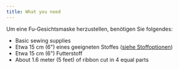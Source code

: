 ```yaml
---
title: What you need
---
```


Um eine Fu-Gesichtsmaske herzustellen, benötigen Sie folgendes:

- Basic sewing supplies
- Etwa 15 cm (6") eines geeigneten Stoffes ([siehe Stoffoptionen](/docs/docs/patterns/fu/fabric/))
- Etwa 15 cm (6") Futterstoff
- About 1.6 meter (5 feet) of ribbon cut in 4 equal parts

